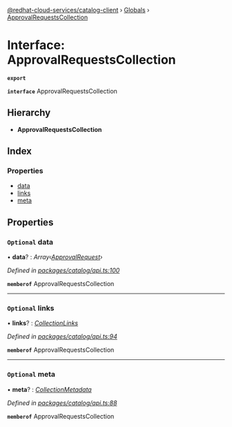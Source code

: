 [@redhat-cloud-services/catalog-client](../README.md) › [Globals](../globals.md) › [ApprovalRequestsCollection](approvalrequestscollection.md)

# Interface: ApprovalRequestsCollection

**`export`** 

**`interface`** ApprovalRequestsCollection

## Hierarchy

* **ApprovalRequestsCollection**

## Index

### Properties

* [data](approvalrequestscollection.md#optional-data)
* [links](approvalrequestscollection.md#optional-links)
* [meta](approvalrequestscollection.md#optional-meta)

## Properties

### `Optional` data

• **data**? : *Array‹[ApprovalRequest](approvalrequest.md)›*

*Defined in [packages/catalog/api.ts:100](https://github.com/RedHatInsights/javascript-clients/blob/master/packages/catalog/api.ts#L100)*

**`memberof`** ApprovalRequestsCollection

___

### `Optional` links

• **links**? : *[CollectionLinks](collectionlinks.md)*

*Defined in [packages/catalog/api.ts:94](https://github.com/RedHatInsights/javascript-clients/blob/master/packages/catalog/api.ts#L94)*

**`memberof`** ApprovalRequestsCollection

___

### `Optional` meta

• **meta**? : *[CollectionMetadata](collectionmetadata.md)*

*Defined in [packages/catalog/api.ts:88](https://github.com/RedHatInsights/javascript-clients/blob/master/packages/catalog/api.ts#L88)*

**`memberof`** ApprovalRequestsCollection
